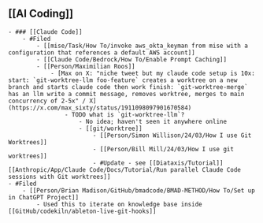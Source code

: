 ## [[AI Coding]]
	- ### [[Claude Code]]
		- #Filed
			- [[mise/Task/How To/invoke aws_okta_keyman from mise with a configuration that references a default AWS account]]
			- [[Claude Code/Bedrock/How To/Enable Prompt Caching]]
			- [[Person/Maximilian Roos]]
				- [Max on X: "niche tweet but my claude code setup is 10x: start: `git-worktree-llm foo-feature` creates a worktree on a new branch and starts claude code then work finish: `git-worktree-merge` has an llm write a commit message, removes worktree, merges to main concurrency of 2-5x" / X](https://x.com/max_sixty/status/1911098097901670584)
					- TODO what is `git-worktree-llm`?
						- No idea; haven't seen it anywhere online
						- [[git/worktree]]
							- [[Person/Simon Willison/24/03/How I use Git Worktrees]]
							- [[Person/Bill Mill/24/03/How I use git worktrees]]
							- #Update - see [[Diataxis/Tutorial]] [[Anthropic/App/Claude Code/Docs/Tutorial/Run parallel Claude Code sessions with Git worktrees]]
	- #Filed
		- [[Person/Brian Madison/GitHub/bmadcode/BMAD-METHOD/How To/Set up in ChatGPT Project]]
			- Used this to iterate on knowledge base inside [[GitHub/codekiln/ableton-live-git-hooks]]